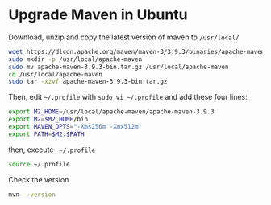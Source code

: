 # Upgrade Maven in Ubuntu

Download, unzip  and copy the latest version of maven to `/usr/local/`
```bash
wget https://dlcdn.apache.org/maven/maven-3/3.9.3/binaries/apache-maven-3.9.3-bin.tar.gz
sudo mkdir -p /usr/local/apache-maven
sudo mv apache-maven-3.9.3-bin.tar.gz /usr/local/apache-maven
cd /usr/local/apache-maven
sudo tar -xzvf apache-maven-3.9.3-bin.tar.gz 
```

Then, edit `~/.profile` with `sudo vi ~/.profile` and add these four lines:   
```bash
export M2_HOME=/usr/local/apache-maven/apache-maven-3.9.3
export M2=$M2_HOME/bin
export MAVEN_OPTS="-Xms256m -Xmx512m"
export PATH=$M2:$PATH 
```
then, execute ` ~/.profile`

```bash
source ~/.profile
```

Check the version

```bash
mvn --version
```
